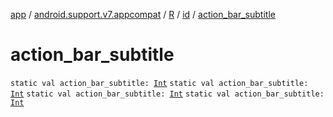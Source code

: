 [app](../../../index.md) / [android.support.v7.appcompat](../../index.md) / [R](../index.md) / [id](index.md) / [action_bar_subtitle](.)

# action_bar_subtitle

`static val action_bar_subtitle: `[`Int`](https://kotlinlang.org/api/latest/jvm/stdlib/kotlin/-int/index.html)
`static val action_bar_subtitle: `[`Int`](https://kotlinlang.org/api/latest/jvm/stdlib/kotlin/-int/index.html)
`static val action_bar_subtitle: `[`Int`](https://kotlinlang.org/api/latest/jvm/stdlib/kotlin/-int/index.html)
`static val action_bar_subtitle: `[`Int`](https://kotlinlang.org/api/latest/jvm/stdlib/kotlin/-int/index.html)